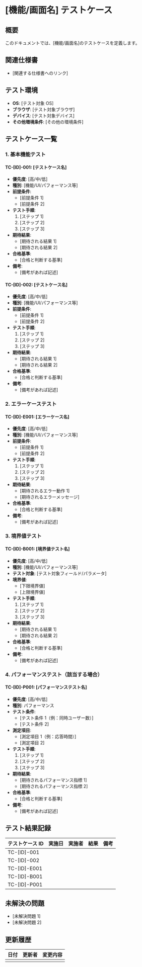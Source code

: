 # [機能/画面名] テストケース

## 概要

このドキュメントでは、[機能/画面名]のテストケースを定義します。

## 関連仕様書

- [関連する仕様書へのリンク]

## テスト環境

- **OS**: [テスト対象 OS]
- **ブラウザ**: [テスト対象ブラウザ]
- **デバイス**: [テスト対象デバイス]
- **その他環境条件**: [その他の環境条件]

## テストケース一覧

### 1. 基本機能テスト

#### TC-[ID]-001: [テストケース名]

- **優先度**: [高/中/低]
- **種別**: [機能/UI/パフォーマンス等]
- **前提条件**:
  - [前提条件 1]
  - [前提条件 2]
- **テスト手順**:
  1. [ステップ 1]
  2. [ステップ 2]
  3. [ステップ 3]
- **期待結果**:
  - [期待される結果 1]
  - [期待される結果 2]
- **合格基準**:
  - [合格と判断する基準]
- **備考**:
  - [備考があれば記述]

#### TC-[ID]-002: [テストケース名]

- **優先度**: [高/中/低]
- **種別**: [機能/UI/パフォーマンス等]
- **前提条件**:
  - [前提条件 1]
  - [前提条件 2]
- **テスト手順**:
  1. [ステップ 1]
  2. [ステップ 2]
  3. [ステップ 3]
- **期待結果**:
  - [期待される結果 1]
  - [期待される結果 2]
- **合格基準**:
  - [合格と判断する基準]
- **備考**:
  - [備考があれば記述]

### 2. エラーケーステスト

#### TC-[ID]-E001: [エラーケース名]

- **優先度**: [高/中/低]
- **種別**: [機能/UI/パフォーマンス等]
- **前提条件**:
  - [前提条件 1]
  - [前提条件 2]
- **テスト手順**:
  1. [ステップ 1]
  2. [ステップ 2]
  3. [ステップ 3]
- **期待結果**:
  - [期待されるエラー動作 1]
  - [期待されるエラーメッセージ]
- **合格基準**:
  - [合格と判断する基準]
- **備考**:
  - [備考があれば記述]

### 3. 境界値テスト

#### TC-[ID]-B001: [境界値テスト名]

- **優先度**: [高/中/低]
- **種別**: [機能/UI/パフォーマンス等]
- **テスト対象**: [テスト対象フィールド/パラメータ]
- **境界値**:
  - [下限境界値]
  - [上限境界値]
- **テスト手順**:
  1. [ステップ 1]
  2. [ステップ 2]
  3. [ステップ 3]
- **期待結果**:
  - [期待される結果 1]
  - [期待される結果 2]
- **合格基準**:
  - [合格と判断する基準]
- **備考**:
  - [備考があれば記述]

### 4. パフォーマンステスト（該当する場合）

#### TC-[ID]-P001: [パフォーマンステスト名]

- **優先度**: [高/中/低]
- **種別**: パフォーマンス
- **テスト条件**:
  - [テスト条件 1（例：同時ユーザー数）]
  - [テスト条件 2]
- **測定項目**:
  - [測定項目 1（例：応答時間）]
  - [測定項目 2]
- **テスト手順**:
  1. [ステップ 1]
  2. [ステップ 2]
  3. [ステップ 3]
- **期待結果**:
  - [期待されるパフォーマンス指標 1]
  - [期待されるパフォーマンス指標 2]
- **合格基準**:
  - [合格と判断する基準]
- **備考**:
  - [備考があれば記述]

## テスト結果記録

| テストケース ID | 実施日 | 実施者 | 結果 | 備考 |
| --------------- | ------ | ------ | ---- | ---- |
| TC-[ID]-001     |        |        |      |      |
| TC-[ID]-002     |        |        |      |      |
| TC-[ID]-E001    |        |        |      |      |
| TC-[ID]-B001    |        |        |      |      |
| TC-[ID]-P001    |        |        |      |      |

## 未解決の問題

- [未解決問題 1]
- [未解決問題 2]

## 更新履歴

| 日付 | 更新者 | 変更内容 |
| ---- | ------ | -------- |
|      |        |          |
